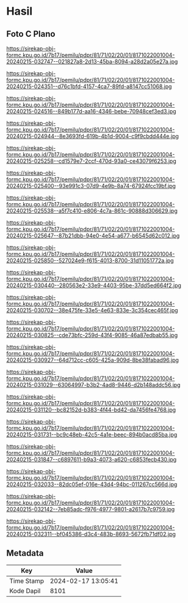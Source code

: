 # Hasil

## Foto C Plano

https://sirekap-obj-formc.kpu.go.id/7b17/pemilu/pdpr/81/71/02/20/01/8171022001004-20240215-032747--021827a8-2d13-45ba-8094-a28d2a05e27a.jpg

https://sirekap-obj-formc.kpu.go.id/7b17/pemilu/pdpr/81/71/02/20/01/8171022001004-20240215-024351--d76c1bfd-4157-4ca7-89fd-a8147cc51068.jpg

https://sirekap-obj-formc.kpu.go.id/7b17/pemilu/pdpr/81/71/02/20/01/8171022001004-20240215-024516--849b177d-aa16-4346-bebe-70948cef3ed3.jpg

https://sirekap-obj-formc.kpu.go.id/7b17/pemilu/pdpr/81/71/02/20/01/8171022001004-20240215-024944--8e3693fd-619b-4b1d-9004-c9f9cbdd444e.jpg

https://sirekap-obj-formc.kpu.go.id/7b17/pemilu/pdpr/81/71/02/20/01/8171022001004-20240215-025258--cd1579e7-2ccf-470d-93a0-ce43079f6253.jpg

https://sirekap-obj-formc.kpu.go.id/7b17/pemilu/pdpr/81/71/02/20/01/8171022001004-20240215-025400--93e991c3-07d9-4e9b-8a74-67924fcc19bf.jpg

https://sirekap-obj-formc.kpu.go.id/7b17/pemilu/pdpr/81/71/02/20/01/8171022001004-20240215-025538--a5f7c410-e806-4c7a-861c-90888d306629.jpg

https://sirekap-obj-formc.kpu.go.id/7b17/pemilu/pdpr/81/71/02/20/01/8171022001004-20240215-025647--87b21dbb-94e0-4e54-a677-b6545d62c012.jpg

https://sirekap-obj-formc.kpu.go.id/7b17/pemilu/pdpr/81/71/02/20/01/8171022001004-20240215-025850--527024e9-f615-4013-8700-31d11051772a.jpg

https://sirekap-obj-formc.kpu.go.id/7b17/pemilu/pdpr/81/71/02/20/01/8171022001004-20240215-030440--280563e2-33e9-4403-95be-37dd5ed664f2.jpg

https://sirekap-obj-formc.kpu.go.id/7b17/pemilu/pdpr/81/71/02/20/01/8171022001004-20240215-030702--38e475fe-33e5-4e63-833e-3c354cec465f.jpg

https://sirekap-obj-formc.kpu.go.id/7b17/pemilu/pdpr/81/71/02/20/01/8171022001004-20240215-030825--cde73bfc-259d-43f4-9085-46a87edbab55.jpg

https://sirekap-obj-formc.kpu.go.id/7b17/pemilu/pdpr/81/71/02/20/01/8171022001004-20240215-030927--64d712cc-c605-425a-909d-8be38fabad96.jpg

https://sirekap-obj-formc.kpu.go.id/7b17/pemilu/pdpr/81/71/02/20/01/8171022001004-20240215-031029--63064997-b3b2-4ad8-9446-d2b148addc56.jpg

https://sirekap-obj-formc.kpu.go.id/7b17/pemilu/pdpr/81/71/02/20/01/8171022001004-20240215-031120--bc82152d-b383-4f44-bd42-da7456fe4768.jpg

https://sirekap-obj-formc.kpu.go.id/7b17/pemilu/pdpr/81/71/02/20/01/8171022001004-20240215-031731--bc9c48eb-42c5-4a1e-beec-894b0acd85ba.jpg

https://sirekap-obj-formc.kpu.go.id/7b17/pemilu/pdpr/81/71/02/20/01/8171022001004-20240215-031847--c6897611-b9a3-4073-a620-c6853fecb430.jpg

https://sirekap-obj-formc.kpu.go.id/7b17/pemilu/pdpr/81/71/02/20/01/8171022001004-20240215-032033--82dc05ef-016e-43d4-94bc-011267cc566d.jpg

https://sirekap-obj-formc.kpu.go.id/7b17/pemilu/pdpr/81/71/02/20/01/8171022001004-20240215-032142--7eb85adc-f976-4977-9801-a2617b7c9759.jpg

https://sirekap-obj-formc.kpu.go.id/7b17/pemilu/pdpr/81/71/02/20/01/8171022001004-20240215-032311--bf045386-d3c4-483b-8693-5672fb71df02.jpg


## Metadata

| Key        | Value               |
| ---------- | ------------------- |
| Time Stamp | 2024-02-17 13:05:41 |
| Kode Dapil | 8101                |




